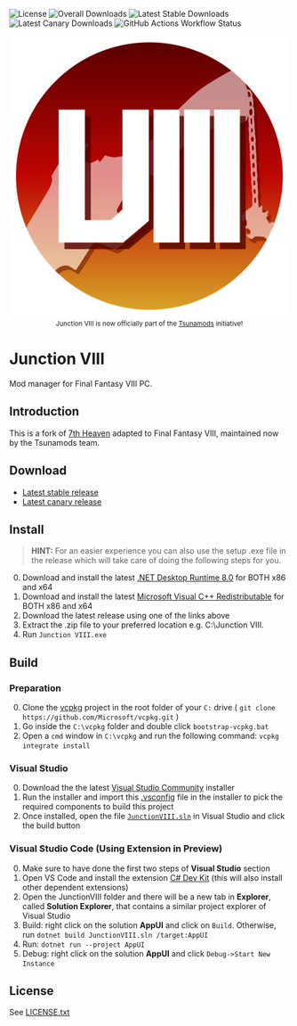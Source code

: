 ![License](https://img.shields.io/github/license/tsunamods-codes/Junction-VIII) ![Overall Downloads](https://img.shields.io/github/downloads/tsunamods-codes/Junction-VIII/total?label=Overall%20Downloads) ![Latest Stable Downloads](https://img.shields.io/github/downloads/tsunamods-codes/Junction-VIII/latest/total?label=Latest%20Stable%20Downloads&sort=semver) ![Latest Canary Downloads](https://img.shields.io/github/downloads/tsunamods-codes/Junction-VIII/canary/total?label=Latest%20Canary%20Downloads) ![GitHub Actions Workflow Status](https://github.com/tsunamods-codes/Junction-VIII/actions/workflows/main-1.1.0.yml/badge.svg?branch=master)

<div align="center">
  <img src="https://github.com/tsunamods-codes/Junction-VIII/blob/master/.logo/app.png" alt="">
  <br><small>Junction VIII is now officially part of the <a href="https://www.tsunamods.com/">Tsunamods</a> initiative!</small>
</div>

# Junction VIII

Mod manager for Final Fantasy VIII PC.

## Introduction

This is a fork of [7th Heaven](https://github.com/tsunamods-codes/7th-Heaven) adapted to Final Fantasy VIII, maintained now by the Tsunamods team.

## Download

- [Latest stable release](https://github.com/tsunamods-codes/Junction-VIII/releases/latest)
- [Latest canary release](https://github.com/tsunamods-codes/Junction-VIII/releases/tag/canary)

## Install

> **HINT:** For an easier experience you can also use the setup .exe file in the release which will take care of doing the following steps for you.

0. Download and install the latest [.NET Desktop Runtime 8.0](https://dotnet.microsoft.com/en-us/download/dotnet/8.0) for BOTH x86 and x64
1. Download and install the latest [Microsoft Visual C++ Redistributable](https://learn.microsoft.com/en-us/cpp/windows/latest-supported-vc-redist?view=msvc-170#visual-studio-2015-2017-2019-and-2022) for BOTH x86 and x64
2. Download the latest release using one of the links above
3. Extract the .zip file to your preferred location e.g. C:\Junction VIII.
4. Run `Junction VIII.exe`

## Build

### Preparation

0. Clone the [vcpkg](https://vcpkg.io) project in the root folder of your `C:` drive ( `git clone https://github.com/Microsoft/vcpkg.git` )
1. Go inside the `C:\vcpkg` folder and double click `bootstrap-vcpkg.bat`
2. Open a `cmd` window in `C:\vcpkg` and run the following command: `vcpkg integrate install`

### Visual Studio

0. Download the the latest [Visual Studio Community](https://visualstudio.microsoft.com/vs/community/) installer
1. Run the installer and import this [.vsconfig](.vsconfig) file in the installer to pick the required components to build this project
2. Once installed, open the file [`JunctionVIII.sln`](JunctionVIII.sln) in Visual Studio and click the build button

### Visual Studio Code (Using Extension in Preview)

0. Make sure to have done the first two steps of **Visual Studio** section
1. Open VS Code and install the extension [C# Dev Kit](https://marketplace.visualstudio.com/items?itemName=ms-dotnettools.csdevkit) (this will also install other dependent extensions)
2. Open the JunctionVIII folder and there will be a new tab in **Explorer**, called **Solution Explorer**, that contains a similar project explorer of Visual Studio
3. Build: right click on the solution **AppUI** and click on `Build`. Otherwise, run `dotnet build JunctionVIII.sln /target:AppUI`
4. Run: `dotnet run --project AppUI`
5. Debug: right click on the solution **AppUI** and click `Debug->Start New Instance`

## License

See [LICENSE.txt](LICENSE.txt)
